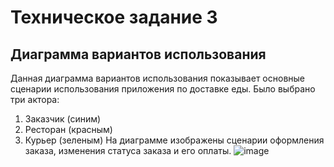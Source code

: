 # Техническое задание 3

## Диаграмма вариантов использования

Данная диаграмма вариантов использования показывает основные сценарии использования приложения по доставке еды. Было выбрано три актора:
1) Заказчик (синим)
2) Ресторан (красным)
3) Курьер (зеленым)
На диаграмме изображены сценарии оформления заказа, изменения статуса заказа  и его оплаты.
![image](https://github.com/RomaShinkarev/programming_techonlogy_3/assets/85445712/3f258360-aeef-4743-83c4-4839197e52ca)



